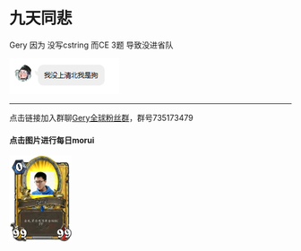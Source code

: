 <!--# Gery 主站-->

# 九天同悲
Gery 因为 没写cstring 而CE 3题 导致没进省队

![](assets/tp.png)

----

点击链接加入群聊[Gery全球粉丝群](https://jq.qq.com/?_wv=1027&k=5C6CONJ)，群号735173479

#### 点击图片进行每日morui

<a href="http://orz.gery.top"><img src="amWiki/images/lightgery.png"  width="22%" alt="light"/>
